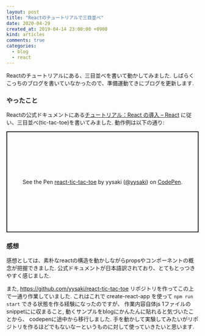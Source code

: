 ```yaml
---
layout: post
title: "Reactのチュートリアルで三目並べ"
date: 2020-04-29
created_at: 2019-04-14 23:00:00 +0900
kind: articles
comments: true
categories:
  - blog
  - react
---
```


Reactのチュートリアルにある、三目並べを書いて動かしてみました.
しばらくこっちのブログを書いていなかったので、準備運動てきにブログを更新します.

<!-- more -->

### やったこと

Reactの公式ドキュメントにある[チュートリアル：React の導入 – React](https://ja.reactjs.org/tutorial/tutorial.html) に従い、三目並べ(tic-tac-toe)を書いてみました.
動作例は以下の通り:

<p class="codepen" data-height="300" data-theme-id="light" data-default-tab="js,result" data-user="yysaki" data-slug-hash="WNQEbGg" style="height: 265px; box-sizing: border-box; display: flex; align-items: center; justify-content: center; border: 2px solid; margin: 1em 0; padding: 1em;" data-pen-title="react-tic-tac-toe">
  <span>See the Pen <a href="https://codepen.io/yysaki/pen/WNQEbGg">
  react-tic-tac-toe</a> by yysaki (<a href="https://codepen.io/yysaki">@yysaki</a>)
  on <a href="https://codepen.io">CodePen</a>.</span>
</p>
<script async src="https://static.codepen.io/assets/embed/ei.js"></script>

### 感想

感想としては、素朴なreactの構造を動かしながらpropsやコンポーネントの概念が把握できました.
公式ドキュメントが日本語訳されており、とてもとっつきやすく感じました.

また, https://github.com/yysaki/react-tic-tac-toe リポジトリを作ってこの上で一通り作業していました.
これはこれで create-react-app を使って `npm run start` できる状態を作る経験になったのですが、
作業内容自体js 1ファイルのsnippetにに収まること, 動くサンプルをblogにかんたんに貼れると気づいたことから、
codepenに途中から移行しました.
手を動かして実験してみたいがリポジトリを作るほどでもないなーというものに対して使っていきたいと思います.
